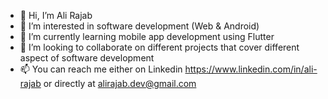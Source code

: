 - 👋 Hi, I’m Ali Rajab
- 👀 I’m interested in software development (Web & Android)
- 🌱 I’m currently learning mobile app development using Flutter
- 💞️ I’m looking to collaborate on different projects that cover different aspect of software development
- 📫 You can reach me either on Linkedin https://www.linkedin.com/in/ali-rajab or directly at alirajab.dev@gmail.com

<!---
AliRajab12/AliRajab12 is a ✨ special ✨ repository because its `README.md` (this file) appears on your GitHub profile.
You can click the Preview link to take a look at your changes.
--->
